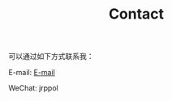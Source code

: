 ﻿---
layout: page
title: Contact
permalink: /contact/
---
可以通过如下方式联系我：

E-mail:  [E-mail](jinbo:jinboom@foxmail.com)  

WeChat:  jrppol

